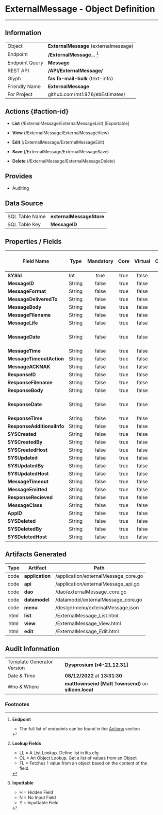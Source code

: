 # **ExternalMessage** - Object Definition
---
##  Information
|   |   |
|---|---|
|Object         |**ExternalMessage** (externalmessage) |
|Endpoint 	    |**/ExternalMessage...** [^1]|
|Endpoint Query |**Message**|
|REST API|**/API/ExternalMessage/**|
Glyph|**fas fa-mail-bulk** (text-info)
Friendly Name|**ExternalMessage**|
|For Project    |github.com/mt1976/ebEstimates/|

##  Actions {#action-id}
* **List** (/ExternalMessage/ExternalMessageList) [Exportable]
* **View** (/ExternalMessage/ExternalMessageView)
* **Edit** (/ExternalMessage/ExternalMessageEdit)
* **Save** (/ExternalMessage/ExternalMessageSave)

* **Delete** (/ExternalMessage/ExternalMessageDelete)







##  Provides


* Auditing 




##  Data Source 
|   |   |
|---|---|
SQL Table Name       | **externalMessageStore**
SQL Table Key | **MessageID**



##  Properties / Fields
| Field Name| Type | Mandatory | Core | Virtual | Overide | Lookup [^2]| Lookup Object      | Lookup Field Source         | Lookup Return Value                | Inputable [^3]|DB Column|Default Value| No Change | Callout | Internal | Display | Mask |
| -- | --  | :--: | :--: | :--: |:--: |:--: |:--: |-- |-- |:--: |-- | --| :--: | :--: | :--: | -- | -- |
|**SYSId**|Int|true|true|false|false|||||NH|_id|0|false|false|true|text||
|**MessageID**|String|false|true|false|true|||||N|messageID||false|false|false|text||
|**MessageFormat**|String|false|true|false|true|||||N|messageFormat||false|false|false|text||
|**MessageDeliveredTo**|String|false|true|false|true|||||N|messageDeliveredTo||false|false|false|text||
|**MessageBody**|String|false|true|false|true|||||N|messageBody||false|false|false|textarea||
|**MessageFilename**|String|false|true|false|true|||||N|messageFilename||false|false|false|text||
|**MessageLife**|String|false|true|false|true|||||N|messageLife||false|false|false|number||
|**MessageDate**|String|false|true|false|true|||||N|messageDate||false|false|false|date|yyyy-mm-dd|
|**MessageTime**|String|false|true|false|true|||||N|messageTime||false|false|false|text||
|**MessageTimeoutAction**|String|false|true|false|true|||||N|messageTimeoutAction||false|false|false|text||
|**MessageACKNAK**|String|false|true|false|false|LL|messageACKNAK|||Y|messageACKNAK||false|false|false|text||
|**ResponseID**|String|false|true|false|false|||||Y|responseID||false|false|false|text||
|**ResponseFilename**|String|false|true|false|false|||||Y|responseFilename||false|false|false|text||
|**ResponseBody**|String|false|true|false|true|||||Y|responseBody||false|false|false|textarea||
|**ResponseDate**|String|false|true|false|true|||||Y|responseDate||false|false|false|date|yyyy-mm-dd|
|**ResponseTime**|String|false|true|false|true|||||Y|responseTime||false|false|false|time||
|**ResponseAdditionalInfo**|String|false|true|false|true|||||Y|responseAdditionalInfo||false|false|false|textarea||
|**SYSCreated**|String|false|true|false|false|||||NH|_created||false|false|true|text||
|**SYSCreatedBy**|String|false|true|false|false|||||NH|_createdBy||false|false|true|text||
|**SYSCreatedHost**|String|false|true|false|false|||||NH|_createdHost||false|false|true|text||
|**SYSUpdated**|String|false|true|false|false|||||NH|_updated||false|false|true|text||
|**SYSUpdatedBy**|String|false|true|false|false|||||NH|_updatedBy||false|false|true|text||
|**SYSUpdatedHost**|String|false|true|false|false|||||NH|_updatedHost||false|false|true|text||
|**MessageTimeout**|String|false|true|false|true|||||N|messageTimeout||false|false|false|datetime||
|**MessageEmitted**|String|false|true|false|true|||||N|messageEmitted||false|false|false|text||
|**ResponseRecieved**|String|false|true|false|false|LL|tf|||Y|responseRecieved||false|false|false|text||
|**MessageClass**|String|false|true|false|true|||||N|messageClass||false|false|false|text||
|**AppID**|String|false|true|false|true|||||NH|appID||false|false|false|text||
|**SYSDeleted**|String|false|true|false|false|||||NH|_deleted||false|false|true|text||
|**SYSDeletedBy**|String|false|true|false|false|||||NH|_deletedBy||false|false|true|text||
|**SYSDeletedHost**|String|false|true|false|false|||||NH|_deletedHost||false|false|true|text||


##  Artifacts Generated
| Type | Artifact | Path|
| :--: | -- | -- |
| code | **application** | /application/externalMessage_core.go |
| code | **api** | /application/externalMessage_api.go |
| code | **dao** | /dao/externalMessage_core.go |
| code | **datamodel** | /datamodel/externalMessage_core.go |
| code | **menu** | /design/menu/externalMessage.json |
| html | **list** | /ExternalMessage_List.html |
| html | **view** | /ExternalMessage_View.html |
| html | **edit** | /ExternalMessage_Edit.html |


## Audit Information
|   |   |
|---|---|
Template Generator Version   | **Dysprosium [r4-21.12.31]**
Date & Time		     | **08/12/2022** at **13:31:30**
Who & Where		     | **matttownsend (Matt Townsend)** on **silicon.local**

### Footnotes
[^1]: **Endpoint**
    * The full list of endpoints can be found in the [Actions](#action-id) section
[^2]: **Lookup Fields**
    * LL = A List Lookup. Define list in lits.cfg
    * OL = An Object Lookup. Get a list of values from an Object
    * FL = Fetches 1 value from an object based on the content of the field. 
[^3]: **Inputtable**   
    * H = Hidden Field
    * N = No Input Field
    * Y = Inputtable Field